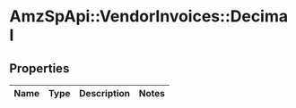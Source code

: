 # AmzSpApi::VendorInvoices::Decimal

## Properties
Name | Type | Description | Notes
------------ | ------------- | ------------- | -------------

